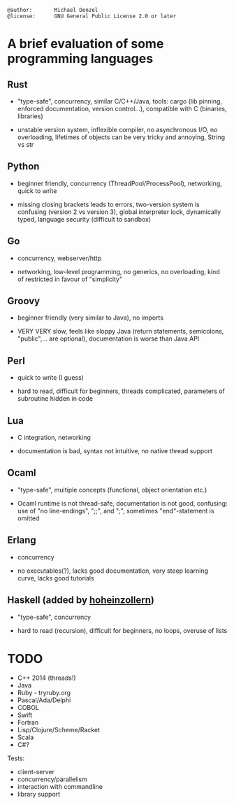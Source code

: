 ```
@author:       Michael Denzel
@license:      GNU General Public License 2.0 or later
```

# A brief evaluation of some programming languages

## Rust
+ "type-safe", concurrency, similar C/C++/Java, tools: cargo (lib pinning, enforced documentation, version control...), compatible with C (binaries, libraries)
- unstable version system, inflexible compiler, no asynchronous I/O, no overloading, lifetimes of objects can be very tricky and annoying, String vs str

## Python
+ beginner friendly, concurrency (ThreadPool/ProcessPool), networking, quick to write
- missing closing brackets leads to errors, two-version system is confusing (version 2 vs version 3), global interpreter lock, dynamically typed, language security (difficult to sandbox)

## Go
+ concurrency, webserver/http
- networking, low-level programming, no generics, no overloading, kind of restricted in favour of "simplicity"

## Groovy
+ beginner friendly (very similar to Java), no imports
- VERY VERY slow, feels like sloppy Java (return statements, semicolons, "public",... are optional), documentation is worse than Java API

## Perl
+ quick to write (I guess)
- hard to read, difficult for beginners, threads complicated, parameters of subroutine hidden in code

## Lua
+ C integration, networking
- documentation is bad, syntax not intuitive, no native thread support

## Ocaml
+ "type-safe", multiple concepts (functional, object orientation etc.)
- Ocaml runtime is not thread-safe, documentation is not good, confusing: use of "no line-endings", ";;", and ";", sometimes "end"-statement is omitted

## Erlang
+ concurrency
- no executables(?), lacks good documentation, very steep learning curve,
  lacks good tutorials

## Haskell (added by [hoheinzollern](https://github.com/hoheinzollern))
+ "type-safe", concurrency
- hard to read (recursion), difficult for beginners, no loops, overuse of lists



# TODO
- C++ 2014 (threads!)
- Java
- Ruby - tryruby.org
- Pascal/Ada/Delphi
- COBOL
- Swift
- Fortran
- Lisp/Clojure/Scheme/Racket
- Scala
- C#?

Tests:

- client-server
- concurrency/parallelism
- interaction with commandline
- library support
